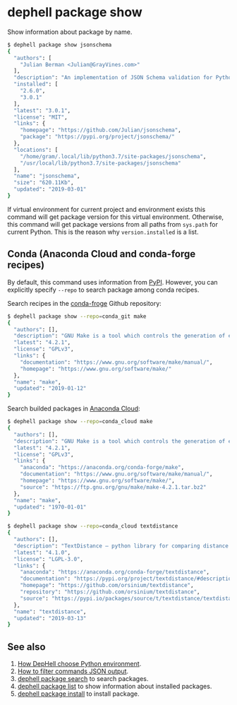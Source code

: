 # dephell package show

Show information about package by name.

```bash
$ dephell package show jsonschema
{
  "authors": [
    "Julian Berman <Julian@GrayVines.com>"
  ],
  "description": "An implementation of JSON Schema validation for Python",
  "installed": [
    "2.6.0",
    "3.0.1"
  ],
  "latest": "3.0.1",
  "license": "MIT",
  "links": {
    "homepage": "https://github.com/Julian/jsonschema",
    "package": "https://pypi.org/project/jsonschema/"
  },
  "locations": [
    "/home/gram/.local/lib/python3.7/site-packages/jsonschema",
    "/usr/local/lib/python3.7/site-packages/jsonschema"
  ],
  "name": "jsonschema",
  "size": "620.11Kb",
  "updated": "2019-03-01"
}
```

If virtual environment for current project and environment exists this command will get package version for this virtual environment. Otherwise, this command will get package versions from all paths from `sys.path` for current Python. This is the reason why `version.installed` is a list.

## Conda (Anaconda Cloud and conda-forge recipes)

By default, this command uses information from [PyPI](http://pypi.org). However, you can explicitly specify `--repo` to search package among conda recipes.

Search recipes in the [conda-froge](https://github.com/conda-forge/) Github repository:

```bash
$ dephell package show --repo=conda_git make
{
  "authors": [],
  "description": "GNU Make is a tool which controls the generation of executables and other non-source files of a program from the program's source files.",
  "latest": "4.2.1",
  "license": "GPLv3",
  "links": {
    "documentation": "https://www.gnu.org/software/make/manual/",
    "homepage": "https://www.gnu.org/software/make/"
  },
  "name": "make",
  "updated": "2019-01-12"
}
```

Search builded packages in [Anaconda Cloud](https://anaconda.org/):

```bash
$ dephell package show --repo=conda_cloud make
{
  "authors": [],
  "description": "GNU Make is a tool which controls the generation of executables and other non-source files of a program from the program's source files.",
  "latest": "4.2.1",
  "license": "GPLv3",
  "links": {
    "anaconda": "https://anaconda.org/conda-forge/make",
    "documentation": "https://www.gnu.org/software/make/manual/",
    "homepage": "https://www.gnu.org/software/make/",
    "source": "https://ftp.gnu.org/gnu/make/make-4.2.1.tar.bz2"
  },
  "name": "make",
  "updated": "1970-01-01"
}
```

```bash
$ dephell package show --repo=conda_cloud textdistance
{
  "authors": [],
  "description": "TextDistance – python library for comparing distance between two or more sequences by many algorithms.",
  "latest": "4.1.0",
  "license": "LGPL-3.0",
  "links": {
    "anaconda": "https://anaconda.org/conda-forge/textdistance",
    "documentation": "https://pypi.org/project/textdistance/#description",
    "homepage": "https://github.com/orsinium/textdistance",
    "repository": "https://github.com/orsinium/textdistance",
    "source": "https://pypi.io/packages/source/t/textdistance/textdistance-4.1.0.tar.gz"
  },
  "name": "textdistance",
  "updated": "2019-03-13"
}
```

## See also

1. [How DepHell choose Python environment](python-lookup).
1. [How to filter commands JSON output](filters).
1. [dephell package search](cmd-package-search) to search packages.
1. [dephell package list](cmd-package-list) to show information about installed packages.
1. [dephell package install](cmd-package-install) to install package.
